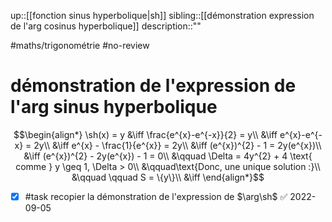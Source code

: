 up::[[fonction sinus hyperbolique|sh]]
sibling::[[démonstration expression de l'arg cosinus hyperbolique]]
description::""

#maths/trigonométrie #no-review 
# démonstration de l'expression de l'arg sinus hyperbolique

$$\begin{align*}
\sh(x) = y &\iff \frac{e^{x}-e^{-x}}{2} = y\\
&\iff e^{x}-e^{-x} = 2y\\
&\iff e^{x} - \frac{1}{e^{x}} = 2y\\
&\iff (e^{x})^{2} - 1 = 2y(e^{x})\\
&\iff (e^{x})^{2} - 2y(e^{x}) - 1 = 0\\
&\qquad \Delta = 4y^{2} + 4 \text{ comme } y \geq 1, \Delta > 0\\
&\qquad\text{Donc, une unique solution :}\\
&\qquad \qquad S = \{y\}\\
&\iff 
\end{align*}$$

- [x] #task recopier la démonstration de l'expression de $\arg\sh$ ✅ 2022-09-05


